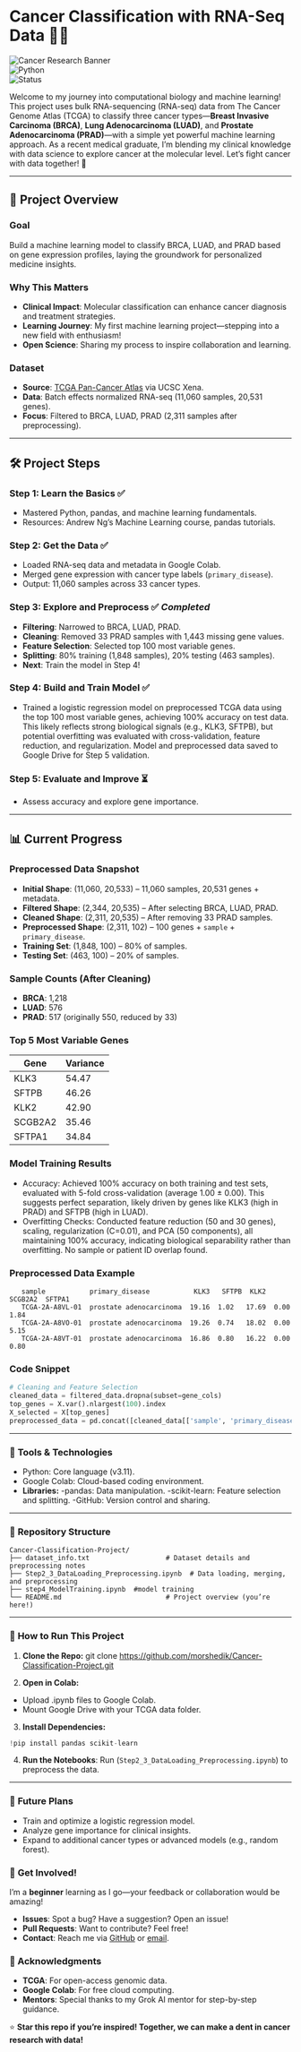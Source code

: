# Cancer Classification with RNA-Seq Data 🧬✨

![Cancer Research Banner](https://img.shields.io/badge/Project-Cancer%20Classification-brightgreen?style=for-the-badge)  
![Python](https://img.shields.io/badge/Python-3.11-blue?style=flat-square&logo=python)  
![Status](https://img.shields.io/badge/Status-In%20Progress-orange?style=flat-square)

Welcome to my journey into computational biology and machine learning! This project uses bulk RNA-sequencing (RNA-seq) data from The Cancer Genome Atlas (TCGA) to classify three cancer types—**Breast Invasive Carcinoma (BRCA)**, **Lung Adenocarcinoma (LUAD)**, and **Prostate Adenocarcinoma (PRAD)**—with a simple yet powerful machine learning approach. As a recent medical graduate, I’m blending my clinical knowledge with data science to explore cancer at the molecular level. Let’s fight cancer with data together! 🚀

---

## 🌟 Project Overview

### **Goal**
Build a machine learning model to classify BRCA, LUAD, and PRAD based on gene expression profiles, laying the groundwork for personalized medicine insights.

### **Why This Matters**
- **Clinical Impact**: Molecular classification can enhance cancer diagnosis and treatment strategies.
- **Learning Journey**: My first machine learning project—stepping into a new field with enthusiasm!
- **Open Science**: Sharing my process to inspire collaboration and learning.

### **Dataset**
- **Source**: [TCGA Pan-Cancer Atlas](https://xenabrowser.net/datapages/?cohort=TCGA%20Pan-Cancer%20(PANCAN)) via UCSC Xena.
- **Data**: Batch effects normalized RNA-seq (11,060 samples, 20,531 genes).
- **Focus**: Filtered to BRCA, LUAD, PRAD (2,311 samples after preprocessing).

---

## 🛠️ Project Steps

### **Step 1: Learn the Basics** ✅
- Mastered Python, pandas, and machine learning fundamentals.
- Resources: Andrew Ng’s Machine Learning course, pandas tutorials.

### **Step 2: Get the Data** ✅
- Loaded RNA-seq data and metadata in Google Colab.
- Merged gene expression with cancer type labels (`primary_disease`).
- Output: 11,060 samples across 33 cancer types.

### **Step 3: Explore and Preprocess** ✅ *Completed*
- **Filtering**: Narrowed to BRCA, LUAD, PRAD.
- **Cleaning**: Removed 33 PRAD samples with 1,443 missing gene values.
- **Feature Selection**: Selected top 100 most variable genes.
- **Splitting**: 80% training (1,848 samples), 20% testing (463 samples).
- **Next**: Train the model in Step 4!

### **Step 4: Build and Train Model** ✅
- Trained a logistic regression model on preprocessed TCGA data using the top 100 most variable genes, achieving 100% accuracy on test data. This likely reflects strong biological signals (e.g., KLK3, SFTPB), but potential overfitting was evaluated with cross-validation, feature reduction, and regularization. Model and preprocessed data saved to Google Drive for Step 5 validation.

### **Step 5: Evaluate and Improve** ⏳
- Assess accuracy and explore gene importance.

---

## 📊 Current Progress

### **Preprocessed Data Snapshot**
- **Initial Shape**: (11,060, 20,533) – 11,060 samples, 20,531 genes + metadata.
- **Filtered Shape**: (2,344, 20,535) – After selecting BRCA, LUAD, PRAD.
- **Cleaned Shape**: (2,311, 20,535) – After removing 33 PRAD samples.
- **Preprocessed Shape**: (2,311, 102) – 100 genes + `sample` + `primary_disease`.
- **Training Set**: (1,848, 100) – 80% of samples.
- **Testing Set**: (463, 100) – 20% of samples.

### **Sample Counts (After Cleaning)**
- **BRCA**: 1,218
- **LUAD**: 576
- **PRAD**: 517 (originally 550, reduced by 33)

### **Top 5 Most Variable Genes**
| Gene    | Variance  |
|---------|-----------|
| KLK3    | 54.47     |
| SFTPB   | 46.26     |
| KLK2    | 42.90     |
| SCGB2A2 | 35.46     |
| SFTPA1  | 34.84     |

### **Model Training Results**
- Accuracy: Achieved 100% accuracy on both training and test sets, evaluated with 5-fold cross-validation (average 1.00 ± 0.00). This suggests perfect separation, likely driven by genes like KLK3 (high in PRAD) and SFTPB (high in LUAD).
- Overfitting Checks: Conducted feature reduction (50 and 30 genes), scaling, regularization (C=0.01), and PCA (50 components), all maintaining 100% accuracy, indicating biological separability rather than overfitting. No sample or patient ID overlap found.

### **Preprocessed Data Example**
```plaintext
   sample           primary_disease           KLK3   SFTPB  KLK2  SCGB2A2  SFTPA1
   TCGA-2A-A8VL-01  prostate adenocarcinoma  19.16  1.02   17.69  0.00     1.84
   TCGA-2A-A8VO-01  prostate adenocarcinoma  19.26  0.74   18.02  0.00     5.15
   TCGA-2A-A8VT-01  prostate adenocarcinoma  16.86  0.80   16.22  0.00     0.80
```

### **Code Snippet**

```python
# Cleaning and Feature Selection
cleaned_data = filtered_data.dropna(subset=gene_cols)
top_genes = X.var().nlargest(100).index
X_selected = X[top_genes]
preprocessed_data = pd.concat([cleaned_data[['sample', 'primary_disease']], X_selected], axis=1)
```

---

### 🧰 **Tools & Technologies**
- Python: Core language (v3.11).
- Google Colab: Cloud-based coding environment.
- **Libraries:**
-pandas: Data manipulation.
-scikit-learn: Feature selection and splitting.
-GitHub: Version control and sharing.

---

### 📂 **Repository Structure**
```
Cancer-Classification-Project/
├── dataset_info.txt                   # Dataset details and preprocessing notes
├── Step2_3_DataLoading_Preprocessing.ipynb  # Data loading, merging, and preprocessing
├── step4_ModelTraining.ipynb  #model training
└── README.md                          # Project overview (you’re here!)
```

--- 

### 🚀 **How to Run This Project**
1. **Clone the Repo:**
git clone https://github.com/morshedik/Cancer-Classification-Project.git

2. **Open in Colab:**
- Upload .ipynb files to Google Colab.
- Mount Google Drive with your TCGA data folder.
3. **Install Dependencies:**
  ```python
  !pip install pandas scikit-learn
  ```
4. **Run the Notebooks**: Run (``Step2_3_DataLoading_Preprocessing.ipynb``) to preprocess the data.

---

### 🌱 **Future Plans**

- Train and optimize a logistic regression model.
- Analyze gene importance for clinical insights.
- Expand to additional cancer types or advanced models (e.g., random forest).

### 🤝 **Get Involved!**

I’m a **beginner** learning as I go—your feedback or collaboration would be amazing!

- **Issues**: Spot a bug? Have a suggestion? Open an issue!
- **Pull Requests**: Want to contribute? Feel free!
- **Contact**: Reach me via [GitHub](https://github.com/morshedik) or [email](morshedik@gmail.com).

### **🙏 Acknowledgments**
- **TCGA**: For open-access genomic data.
- **Google Colab**: For free cloud computing.
- **Mentors**: Special thanks to my Grok AI mentor for step-by-step guidance.

⭐ **Star this repo if you’re inspired! Together, we can make a dent in cancer research with data!**
